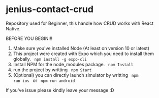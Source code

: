 # jenius-contact-crud
Repository used for Beginner, this handle how CRUD works with React Native.

BEFORE YOU BEGIN!!!

1. Make sure you've installed Node (At least on version 10 or latest)
2. This project were created with Expo which you need to install them globally. <Code> npm install -g expo-cli </Code>
3. Install NPM for the node_modules package. <Code> npm Install </Code>
4. run the project by writting <Code> npm Start </Code>
5. (Optional) you can directly launch simulator by writting <Code> npm run ios </Code> or <Code> npm run android </Code>

If you've issue please kindly leave your message :D
